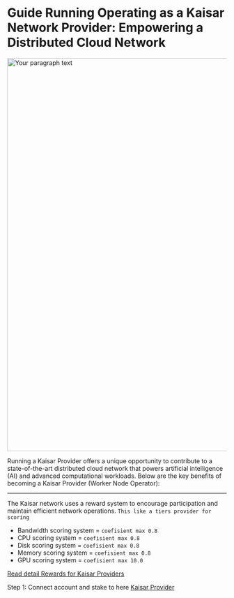 # Guide Running Operating as a Kaisar Network Provider: Empowering a Distributed Cloud Network

<img width="1600" height="900" alt="Your paragraph text" src="https://github.com/user-attachments/assets/52261063-9aa9-4c35-b070-6f488f9f04c2" />

Running a Kaisar Provider offers a unique opportunity to contribute to a state-of-the-art distributed cloud network that powers artificial intelligence (AI) and advanced computational workloads. Below are the key benefits of becoming a Kaisar Provider (Worker Node Operator):

---
The Kaisar network uses a reward system to encourage participation and maintain efficient network operations. `This like a tiers provider for scoring`
- Bandwidth scoring system = `coefisient max 0.8`
- CPU scoring system = `coefisient max 0.8`
- Disk scoring system = `coefisient max 0.8`
- Memory scoring system = `coefisient max 0.8`
- GPU scoring system = `coefisient max 10.0`

[Read detail Rewards for Kaisar Providers](https://docs.kaisar.io/kaisar-network/kaisar-rewards-mechanism/rewards-for-kaisar-providers)

Step 1: Connect account and stake to here [Kaisar Provider](https://onenode.kaisar.io/provider)
